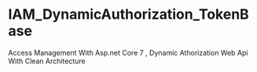 # IAM_DynamicAuthorization_TokenBase
Access Management With Asp.net Core 7 , Dynamic Athorization Web Api With Clean Architecture 

